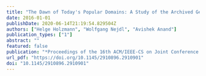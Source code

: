 ```yaml
---
title: "The Dawn of Today's Popular Domains: A Study of the Archived German Web over 18 Years"
date: 2016-01-01
publishDate: 2020-06-14T21:19:54.829504Z
authors: ["Helge Holzmann", "Wolfgang Nejdl", "Avishek Anand"]
publication_types: ["1"]
abstract: ""
featured: false
publication: "*Proceedings of the 16th ACM/IEEE-CS on Joint Conference on Digital Libraries, JCDL 2016, Newark, NJ, USA, June 19 - 23, 2016*"
url_pdf: "https://doi.org/10.1145/2910896.2910901"
doi: "10.1145/2910896.2910901"
---
```


